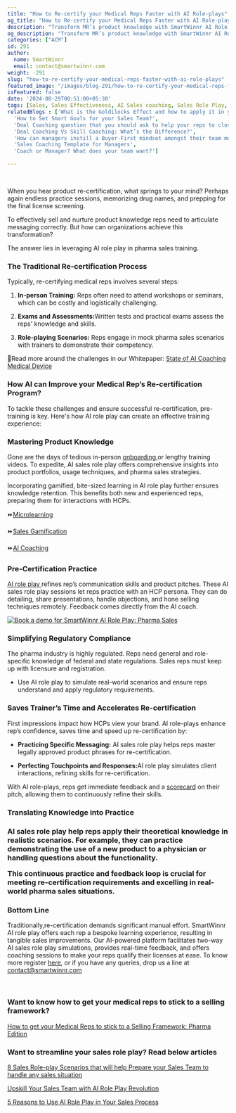 ```yaml
---
title: "How to Re-certify your Medical Reps Faster with AI Role-plays"
og_title: "How to Re-certify your Medical Reps Faster with AI Role-plays"
description: "Transform MR’s product knowledge with SmartWinnr AI Role Play. Ramp up onboarding, role-play practice, personalized training, and instant feedback to ensure efficient product knowledge training."
og_description: "Transform MR’s product knowledge with SmartWinnr AI Role Play. Ramp up onboarding, role-play practice, personalized training, and instant feedback to ensure efficient product knowledge training."
categories: ["ACM"]
id: 291
author:
  name: SmartWinnr
  email: contact@smartwinnr.com
weight: -291
slug: "how-to-re-certify-your-medical-reps-faster-with-ai-role-plays"
featured_image: "/images/blog-291/how-to-re-certify-your-medical-reps-faster-with-ai-role-plays.png"
isFeatured: false
date: '2024-08-29T00:51:00+05:30'
tags: [Sales, Sales Effectiveness, AI Sales coaching, Sales Role Play, AI Sales  Role Play]
relatedBlogs : ['What is the Goldilocks Effect and how to apply it in your business?',
  'How to Set Smart Goals for your Sales Team?',
  'Deal Coaching question that you should ask to help your reps to close more deals',
  'Deal Coaching Vs Skill Coaching: What’s the Difference?',
  'How can managers instill a Buyer-First mindset amongst their team members?',
  'Sales Coaching Template for Managers',
  'Coach or Manager? What does your team want?']

---
```

<br>  


When you hear product re-certification, what springs to your mind? Perhaps again endless practice sessions, memorizing drug names, and prepping for the final license screening.  

To effectively sell and nurture product knowledge reps need to articulate messaging correctly. But how can organizations achieve this transformation?

The answer lies in leveraging AI role play in pharma sales training.  

<h3 class="ml-bold-text ml-margin-top-bottom20">The Traditional Re-certification Process  </h3>

Typically, re-certifying medical reps involves several steps:
<ol>
    <li>
      <p><b>In-person Training:</b> Reps often need to attend workshops or seminars, which can be costly and logistically challenging.</p>
    </li>
    <li>
      <p><b>Exams and Assessments:</b>Written tests and practical exams assess the reps' knowledge and skills. </p>
    </li>
    <li>
      <p><b>Role-playing Scenarios:</b> Reps engage in mock pharma sales scenarios with trainers to demonstrate their competency. </p>
    </li>
</ol>

<p> 📌Read more around the challenges in our Whitepaper: <a href="https://www.dropbox.com/scl/fi/83qfd1hbp4l4va8jt2g9g/State-of-AI-Coaching-in-Medical-Devices-Whitepaper-2.pdf?rlkey=wi4g0j9y4mdlr0p8vkleu2lkg&e=1&st=ew6gpoow&dl=0" target="_blank" class="">
State of AI Coaching Medical Device</a>


<h3 class="ml-bold-text ml-margin-top-bottom20">How AI can Improve your Medical Rep’s Re-certification Program? </h3>

To tackle these challenges and ensure successful re-certification, pre-training is key. Here's how AI role play can create an effective training experience:  


<h3 class="ml-bold-text ml-margin-top-bottom20">Mastering Product Knowledge</h3>

<p>Gone are the days of tedious in-person  <a href="https://www.smartwinnr.com/post/ramp-up-new-hire-with-preboarding-activities" target="_blank" class="">onboarding
</a> or lengthy training videos. To expedite, AI sales role play offers comprehensive insights into product portfolios, usage techniques, and pharma sales strategies.  
</p>
<p>Incorporating gamified, bite-sized learning in AI role play further ensures knowledge retention. This benefits both new and experienced reps, preparing them for interactions with HCPs.
</p>

<p>⏩<a href="https://www.smartwinnr.com/product/targeted-learning" target="_blank" class="">Microlearning </a>
</p>
<p>⏩<a href="https://www.smartwinnr.com/product/gamification" target="_blank" class="">Sales Gamification</a>
</p> 
<p>
⏩<a href="https://www.smartwinnr.com/product/two-way-ai-role-plays" target="_blank" class="">AI Coaching</a>
</p>


<h3 class="ml-bold-text ml-margin-top-bottom20">Pre-Certification Practice </h3>

<p><a href="https://www.smartwinnr.com/post/upskill-your-sales-team-with-ai-role-play-revolution" target="_blank" class=""> 
AI role play </a> refines rep’s communication skills and product pitches. These AI sales role play sessions let reps practice with an HCP persona. They can do detailing, share presentations, handle objections, and hone selling techniques remotely. Feedback comes directly from the AI coach.
</p>


<a href="https://www.smartwinnr.com/neo-ai-pilot-registration/">
    <img src="/images/blog-291/book-a-demo-for-smartWinnr-ai-role-play-pharma-sales.png" alt="Book a demo for SmartWinnr AI Role Play: Pharma Sales">
</a>

<h3 class="ml-bold-text ml-margin-top-bottom20">Simplifying Regulatory Compliance </h3>

The pharma industry is highly regulated. Reps need general and role-specific knowledge of federal and state regulations. Sales reps must keep up with licensure and registration. 

<ul>
  <li>
  <p>Use AI role play to simulate real-world scenarios and ensure reps understand and apply regulatory requirements. </p>
  </li>
</ul>


<h3 class="ml-bold-text ml-margin-top-bottom20">Saves Trainer’s Time and Accelerates Re-certification  </h3>

First impressions impact how HCPs view your brand.  AI role-plays enhance rep’s confidence, saves time and speed up re-certification by: 
<ul>
  <li>
  <p><b>Practicing Specific Messaging:</b> AI sales role play helps reps master legally approved product phrases for re-certification. </p>
  </li>
   <li>
  <p><b>Perfecting Touchpoints and Responses:</b>AI role play simulates client interactions, refining skills for re-certification.</p>
  </li>
</ul>

<p>With AI role-plays, reps get immediate feedback and a <a href="https://www.smartwinnr.com/product/two-way-ai-role-plays">scorecard</a> on their pitch, allowing them to continuously refine their skills. 
</p>

<h3 class="ml-bold-text ml-margin-top-bottom20">Translating Knowledge into Practice<h3>
 
<p>AI sales role play help reps apply their theoretical knowledge in realistic scenarios. For example, they can practice demonstrating the use of a new product to a physician or handling questions about the functionality. 
</p>
 
<p>This continuous practice and feedback loop is crucial for meeting re-certification requirements and excelling in real-world pharma sales situations. 
</p>

<h3 class="ml-bold-text ml-margin-top-bottom20">Bottom Line </h3>
<p>Traditionally,re-certification demands significant manual effort. SmartWinnr AI role play offers each rep a bespoke learning experience, resulting in tangible sales improvements. Our AI-powered platform facilitates two-way AI sales role play simulations, provides real-time feedback, and offers coaching sessions to make your reps qualify their licenses at ease.  
To know more register <a href="https://www.smartwinnr.com/request-demo" target="_blank" class="">here</a>, or if you have any queries, drop us a line at <a href="mailto:contact@smartwinnr.com" target="_blank" class=""><span>contact@smartwinnr.com</span></a>
</p>



<br/>

<h3 class="ml-bold-text ml-margin-top-bottom20">Want to know how to get your medical reps to stick to a selling framework? </h3>

<a href="https://www.smartwinnr.com/post/how-to-get-your-medical-reps-to-stick-to-a-selling-framework-pharma-edition/" target="_blank" class="">How to get your Medical Reps to stick to a Selling Framework: Pharma Edition </a>

<h3 class="ml-bold-text ml-margin-top-bottom20">Want to streamline your sales role play? Read below articles</h3>

<a href="https://www.smartwinnr.com/post/8-sales-role-play-scenarios-that-will-help-prepare-your-sales-team-to-handle-any-sales-situation" target="_blank" class="">8 Sales Role-play Scenarios that will help Prepare your Sales Team to handle any sales situation</a>

<a href="https://www.smartwinnr.com/post/upskill-your-sales-team-with-ai-role-play-revolution/" target="_blank" class="">Upskill Your Sales Team with AI Role Play Revolution </a>

<a href="https://www.smartwinnr.com/post/5-reasons-to-use-ai-role-play-in-your-sales-process/" target="_blank" class="">5 Reasons to Use AI Role Play in Your Sales Process </a>